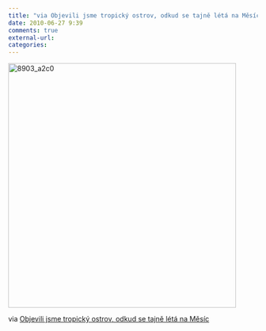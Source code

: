 ```yaml
---
title: "via Objevili jsme tropický ostrov, odkud se tajně létá na Měsíc"
date: 2010-06-27 9:39
comments: true
external-url:
categories:
---
```

[<img src="http://7.asset.soup.io/asset/0892/8903_a2c0.jpeg" width="460" height="494" alt="8903_a2c0" />][1]

via [Objevili jsme tropický ostrov, odkud se tajně létá na Měsíc][2]

  [1]: http://cestovani.idnes.cz/objevili-jsme-tropicky-ostrov-odkud-se-tajne-leta-na-mesic-pn4-/igsvet.asp?c=A091209_132318_igsvet_tom
  [2]: http://cestovani.idnes.cz/objevili-jsme-tropicky-ostrov-odkud-se-tajne-leta-na-mesic-pn4-/igsvet.asp?c=A091209_132318_igsvet_tom
